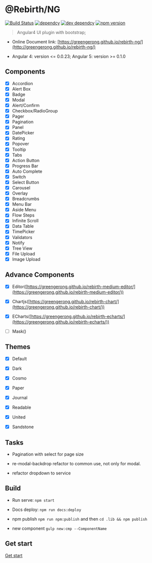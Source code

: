# @Rebirth/NG

[![Build Status](https://travis-ci.org/greengerong/rebirth-ng.svg?branch=master)](https://travis-ci.org/greengerong/rebirth-ng)
[![dependcy](https://david-dm.org/greengerong/rebirth-ng.svg)](https://david-dm.org/greengerong/rebirth-ng)
[![dev dependcy](https://david-dm.org/greengerong/rebirth-ng/dev-status.svg)](https://david-dm.org/greengerong/rebirth-ng?type=dev)
[![npm version](https://img.shields.io/npm/v/rebirth-ng.svg)](https://www.npmjs.com/package/rebirth-ng)

> Angular4 UI plugin with bootstrap;



* Online Document link: [https://greengerong.github.io/rebirth-ng/](http://greengerong.github.io/rebirth-ng/)

* Angular 4: version <= 0.0.23; Angular 5: version >= 0.1.0 

## Components

- [x] Accordion
- [x] Alert Box
- [x] Badge
- [x] Modal
- [x] Alert/Confirm
- [x] Checkbox/RadioGroup
- [x] Pager
- [x] Pagination
- [x] Panel
- [x] DatePicker
- [x] Rating
- [x] Popover
- [x] Tooltip
- [x] Tabs
- [x] Action Button
- [x] Progress Bar
- [x] Auto Complete
- [x] Switch
- [x] Select Button
- [x] Carousel
- [x] Overlay
- [x] Breadcrumbs
- [x] Menu Bar
- [x] Aside Menu
- [x] Flow Steps
- [x] Infinite Scroll
- [x] Data Table
- [x] TimePicker
- [x] Validators
- [x] Notify
- [x] Tree View
- [x] File Upload
- [x] Image Upload

## Advance Components
- [x] Editor([https://greengerong.github.io/rebirth-medium-editor/](https://greengerong.github.io/rebirth-medium-editor/))
- [x] Chartjs([https://greengerong.github.io/rebirth-chart/](https://greengerong.github.io/rebirth-chart/))
- [x] ECharts([https://greengerong.github.io/rebirth-echarts/](https://greengerong.github.io/rebirth-echarts/))
- [ ] Mask([]())


## Themes

- [x] Default
- [x] Dark
- [x] Cosmo
- [x] Paper
- [x] Journal
- [x] Readable
- [x] United
- [x] Sandstone


## Tasks

- Pagination with select for page size

- re-modal-backdrop refactor to common use, not only for modal.

- refactor dropdown to service



## Build

* Run serve: `npm start`

* Docs deploy: `npm run docs:deploy`

* npm publish `npm run npm:publish` and then `cd .lib && npm publish`

* new component `gulp new:cmp --ComponentName`

## Get start

 [Get start](./src/app/exports)

